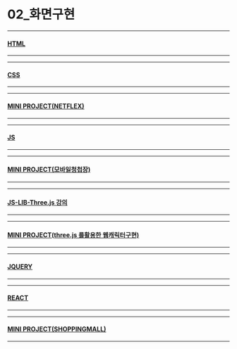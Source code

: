 # 02_화면구현

---
#### [HTML](./01html.md)
---
---
#### [CSS](./02css.md)
---
---
#### [MINI PROJECT(NETFLEX)](./03minipj_netflex.md)
---
---
#### [JS](./04js.md)
---
---
#### [MINI PROJECT(모바일청첩장)](./05minipj_wedding.md)
---
---
#### [JS-LIB-Three.js 강의](https://www.youtube.com/watch?v=ZGACJosABBw&list=PLe6NQuuFBu7HqxY10b6gNu6iisT2-rZv-&index=1)
---
---
#### [MINI PROJECT(three.js 를활용한 웹캐릭터구현)](./webChar.md)
---
---
#### [JQUERY](./06jquery.md)
---
---
#### [REACT](./07react.md)
---
---
#### [MINI PROJECT(SHOPPINGMALL)](./08shopping.md)
---







